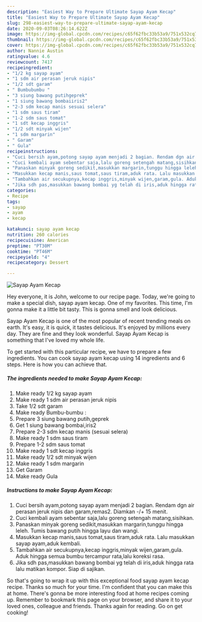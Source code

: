 ```yaml
---
description: "Easiest Way to Prepare Ultimate Sayap Ayam Kecap"
title: "Easiest Way to Prepare Ultimate Sayap Ayam Kecap"
slug: 298-easiest-way-to-prepare-ultimate-sayap-ayam-kecap
date: 2020-09-03T08:26:14.622Z
image: https://img-global.cpcdn.com/recipes/c65f62fbc33b53a9/751x532cq70/sayap-ayam-kecap-foto-resep-utama.jpg
thumbnail: https://img-global.cpcdn.com/recipes/c65f62fbc33b53a9/751x532cq70/sayap-ayam-kecap-foto-resep-utama.jpg
cover: https://img-global.cpcdn.com/recipes/c65f62fbc33b53a9/751x532cq70/sayap-ayam-kecap-foto-resep-utama.jpg
author: Nannie Austin
ratingvalue: 4.6
reviewcount: 7417
recipeingredient:
- "1/2 kg sayap ayam"
- "1 sdm air perasan jeruk nipis"
- "1/2 sdt garam"
- " Bumbubumbu "
- "3 siung bawang putihgeprek"
- "1 siung bawang bombaiiris2"
- "2-3 sdm kecap manis sesuai selera"
- "1 sdm saus tiram"
- "1-2 sdm saus tomat"
- "1 sdt kecap inggris"
- "1/2 sdt minyak wijen"
- "1 sdm margarin"
- " Garam"
- " Gula"
recipeinstructions:
- "Cuci bersih ayam,potong sayap ayam menjadi 2 bagian. Rendam dgn air perasan jeruk nipis dan garam,remas2. Diamkan -/+ 15 menit."
- "Cuci kembali ayam sebentar saja,lalu goreng setengah matang,sisihkan."
- "Panaskan minyak goreng sedikit,masukkan margarin,tunggu hingga leleh. Tumis bawang putih hingga layu dan wangi."
- "Masukkan kecap manis,saus tomat,saus tiram,aduk rata. Lalu masukkan sayap ayam,aduk kembali."
- "Tambahkan air secukupnya,kecap inggris,minyak wijen,garam,gula. Aduk hingga semua bumbu tercampur rata,lalu koreksi rasa."
- "Jika sdh pas,masukkan bawang bombai yg telah di iris,aduk hingga rata lalu matikan kompor. Siap di sajikan."
categories:
- Recipe
tags:
- sayap
- ayam
- kecap

katakunci: sayap ayam kecap 
nutrition: 260 calories
recipecuisine: American
preptime: "PT30M"
cooktime: "PT46M"
recipeyield: "4"
recipecategory: Dessert

---
```



![Sayap Ayam Kecap](https://img-global.cpcdn.com/recipes/c65f62fbc33b53a9/751x532cq70/sayap-ayam-kecap-foto-resep-utama.jpg)

Hey everyone, it is John, welcome to our recipe page. Today, we're going to make a special dish, sayap ayam kecap. One of my favorites. This time, I'm gonna make it a little bit tasty. This is gonna smell and look delicious.



Sayap Ayam Kecap is one of the most popular of recent trending meals on earth. It's easy, it is quick, it tastes delicious. It's enjoyed by millions every day. They are fine and they look wonderful. Sayap Ayam Kecap is something that I've loved my whole life.


To get started with this particular recipe, we have to prepare a few ingredients. You can cook sayap ayam kecap using 14 ingredients and 6 steps. Here is how you can achieve that.

<!--inarticleads1-->

##### The ingredients needed to make Sayap Ayam Kecap:

1. Make ready 1/2 kg sayap ayam
1. Make ready 1 sdm air perasan jeruk nipis
1. Take 1/2 sdt garam
1. Make ready  Bumbu-bumbu :
1. Prepare 3 siung bawang putih,geprek
1. Get 1 siung bawang bombai,iris2
1. Prepare 2-3 sdm kecap manis (sesuai selera)
1. Make ready 1 sdm saus tiram
1. Prepare 1-2 sdm saus tomat
1. Make ready 1 sdt kecap inggris
1. Make ready 1/2 sdt minyak wijen
1. Make ready 1 sdm margarin
1. Get  Garam
1. Make ready  Gula




<!--inarticleads2-->

##### Instructions to make Sayap Ayam Kecap:

1. Cuci bersih ayam,potong sayap ayam menjadi 2 bagian. Rendam dgn air perasan jeruk nipis dan garam,remas2. Diamkan -/+ 15 menit.
1. Cuci kembali ayam sebentar saja,lalu goreng setengah matang,sisihkan.
1. Panaskan minyak goreng sedikit,masukkan margarin,tunggu hingga leleh. Tumis bawang putih hingga layu dan wangi.
1. Masukkan kecap manis,saus tomat,saus tiram,aduk rata. Lalu masukkan sayap ayam,aduk kembali.
1. Tambahkan air secukupnya,kecap inggris,minyak wijen,garam,gula. Aduk hingga semua bumbu tercampur rata,lalu koreksi rasa.
1. Jika sdh pas,masukkan bawang bombai yg telah di iris,aduk hingga rata lalu matikan kompor. Siap di sajikan.




So that's going to wrap it up with this exceptional food sayap ayam kecap recipe. Thanks so much for your time. I'm confident that you can make this at home. There's gonna be more interesting food at home recipes coming up. Remember to bookmark this page on your browser, and share it to your loved ones, colleague and friends. Thanks again for reading. Go on get cooking!
